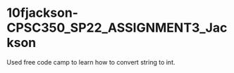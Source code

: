 # 10fjackson-CPSC350_SP22_ASSIGNMENT3_Jackson

Used free code camp to learn how to convert string to int.

